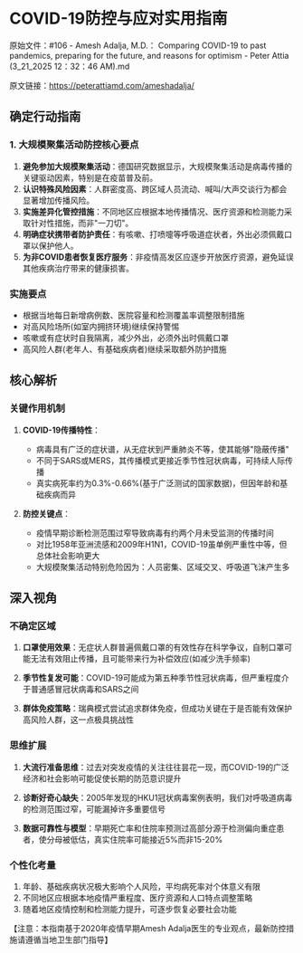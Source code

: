 # COVID-19防控与应对实用指南

原始文件：#106 - Amesh Adalja, M.D.： Comparing COVID-19 to past pandemics, preparing for the future, and reasons for optimism - Peter Attia (3_21_2025 12：32：46 AM).md

原文链接：https://peterattiamd.com/ameshadalja/

## 确定行动指南

### 1. 大规模聚集活动防控核心要点
1. **避免参加大规模聚集活动**：德国研究数据显示，大规模聚集活动是病毒传播的关键驱动因素，特别是在疫苗普及前。
2. **认识特殊风险因素**：人群密度高、跨区域人员流动、喊叫/大声交谈行为都会显著增加传播风险。
3. **实施差异化管控措施**：不同地区应根据本地传播情况、医疗资源和检测能力采取针对性措施，而非"一刀切"。
4. **明确症状携带者防护责任**：有咳嗽、打喷嚏等呼吸道症状者，外出必须佩戴口罩以保护他人。
5. **为非COVID患者恢复医疗服务**：非疫情高发区应逐步开放医疗资源，避免延误其他疾病治疗带来的健康损害。

### 实施要点
- 根据当地每日新增病例数、医院容量和检测覆盖率调整限制措施
- 对高风险场所(如室内拥挤环境)继续保持警惕
- 咳嗽或有症状时自我隔离，减少外出，必须外出时佩戴口罩
- 高风险人群(老年人、有基础疾病者)继续采取额外防护措施

## 核心解析

### 关键作用机制
1. **COVID-19传播特性**：
   - 病毒具有广泛的症状谱，从无症状到严重肺炎不等，使其能够"隐蔽传播"
   - 不同于SARS或MERS，其传播模式更接近季节性冠状病毒，可持续人际传播
   - 真实病死率约为0.3%-0.66%(基于广泛测试的国家数据)，但因年龄和基础疾病而异

2. **防控关键点**：
   - 疫情早期诊断检测范围过窄导致病毒有约两个月未受监测的传播时间
   - 对比1958年亚洲流感和2009年H1N1，COVID-19虽单例严重性中等，但总体社会影响更大
   - 大规模聚集活动特别危险因为：人员密集、区域交叉、呼吸道飞沫产生多

## 深入视角

### 不确定区域
1. **口罩使用效果**：无症状人群普遍佩戴口罩的有效性存在科学争议，自制口罩可能无法有效阻止传播，且可能带来行为补偿效应(如减少洗手频率)

2. **季节性复发可能**：COVID-19可能成为第五种季节性冠状病毒，但严重程度介于普通感冒冠状病毒和SARS之间

3. **群体免疫策略**：瑞典模式尝试追求群体免疫，但成功关键在于是否能有效保护高风险人群，这一点极具挑战性

### 思维扩展
1. **大流行准备思维**：过去对突发疫情的关注往往昙花一现，而COVID-19的广泛经济和社会影响可能促使长期的防范意识提升

2. **诊断好奇心缺失**：2005年发现的HKU1冠状病毒案例表明，我们对呼吸道病毒的检测范围过窄，可能漏掉许多重要信号

3. **数据可靠性与模型**：早期死亡率和住院率预测过高部分源于检测偏向重症患者，使分母被低估，真实住院率可能接近5%而非15-20%

### 个性化考量
1. 年龄、基础疾病状况极大影响个人风险，平均病死率对个体意义有限
2. 不同地区应根据本地疫情严重程度、医疗资源和人口特点调整策略
3. 随着地区疫情控制和检测能力提升，可逐步恢复必要社会功能

【注意：本指南基于2020年疫情早期Amesh Adalja医生的专业观点，最新防控措施请遵循当地卫生部门指导】